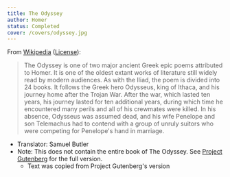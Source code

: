 ```yaml
---
title: The Odyssey
author: Homer
status: Completed
cover: /covers/odyssey.jpg
---
```


From [Wikipedia](https://en.wikipedia.org/wiki/Odyssey) ([License](https://en.wikipedia.org/wiki/Wikipedia:Text_of_the_Creative_Commons_Attribution-ShareAlike_3.0_Unported_License)):

> The Odyssey is one of two major ancient Greek epic poems
> attributed to Homer. It is one of the oldest extant works
> of literature still widely read by modern audiences. As
> with the Iliad, the poem is divided into 24 books. It
> follows the Greek hero Odysseus, king of Ithaca, and his
> journey home after the Trojan War. After the war, which
> lasted ten years, his journey lasted for ten additional
> years, during which time he encountered many perils and
> all of his crewmates were killed. In his absence, Odysseus
> was assumed dead, and his wife Penelope and son Telemachus
> had to contend with a group of unruly suitors who were
> competing for Penelope's hand in marriage.

- Translator: Samuel Butler
- Note: This does not contain the entire book of The
  Odyssey. See [Project Gutenberg](https://www.gutenberg.org/ebooks/1727) for the full version.
  - Text was copied from Project Gutenberg's version
